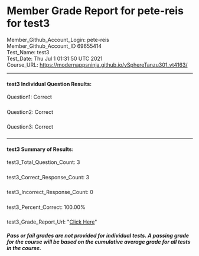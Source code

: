 # Member Grade Report for pete-reis for test3  
   
Member_Github_Account_Login: pete-reis  
Member_Github_Account_ID 69655414  
Test_Name: test3  
Test_Date: Thu Jul  1 01:31:50 UTC 2021  
Course_URL: https://modernappsninja.github.io/vSphereTanzu301_vt4163/  
   
---  
#### test3 Individual Question Results:  
Question1: Correct  
#####  
Question2: Correct  
#####  
Question3: Correct  
#####  
---  
#### test3 Summary of Results:  
test3_Total_Question_Count: 3  
#####  
test3_Correct_Response_Count: 3  
#####  
test3_Incorrect_Response_Count: 0  
#####  
test3_Percent_Correct: 100.00%  
#####  
test3_Grade_Report_Url: "[Click Here](https://github.com/modernappsninjas/pete-reis/blob/main/static/userdata/courses/vSphereTanzu301_vt4163/grade_report.pr311.test3.md)"
##### Pass or fail grades are not provided for individual tests. A passing grade for the course will be based on the cumulative average grade for all tests in the course.  
